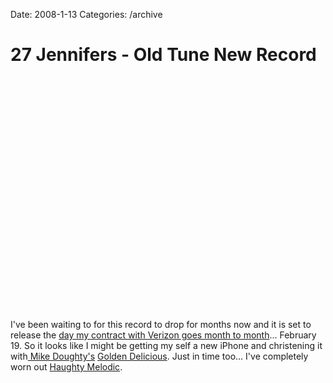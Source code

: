 Date: 2008-1-13
Categories: /archive

# 27 Jennifers - Old Tune New Record

<object width="425" height="373"><param name="movie" value="http://www.youtube.com/v/1nN_5kkYR6k&rel=1&border=1"></param><param name="wmode" value="transparent"></param><embed src="http://www.youtube.com/v/1nN_5kkYR6k&rel=1&border=1" type="application/x-shockwave-flash" wmode="transparent" width="425" height="373"></embed></object>

I've been waiting to for this record to drop for months now and it is set to release the <a href="http://mturro.bluepear.org/tag/mobile/">day my contract with Verizon goes month to month</a>... February 19.  So it looks like I might be getting my self a new iPhone  and christening it with<a href="http://www.mikedoughty.com/"> Mike Doughty's</a> <a href="http://www.jambase.com/Articles/Story.aspx?storyID=11925">Golden Delicious</a>. Just in time too... I've completely worn out <a href="http://mikedoughty.shop.musictoday.com/Product.aspx?cp=192_2340&amp;pc=DOCD06">Haughty Melodic</a>.
